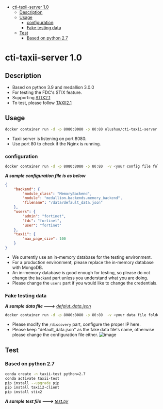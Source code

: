- [cti-taxii-server 1.0](#cti-taxii-server-10)
  - [Description](#description)
  - [Usage](#usage)
    - [configuration](#configuration)
    - [Fake testing data](#fake-testing-data)
  - [Test](#test)
    - [Based on python 2.7](#based-on-python-27)
# cti-taxii-server 1.0 #

## Description ##
- Based on python 3.9 and medallion 3.0.0
- For testing the FDC's STIX feature.
- Supporting [STIX2.1](https://docs.oasis-open.org/cti/stix/v2.1/csprd01/stix-v2.1-csprd01.html)
- To test, please follow [TAXII2.1](https://docs.oasis-open.org/cti/taxii/v2.1/csprd02/taxii-v2.1-csprd02.html)

## Usage ##
```bash
docker container run -d -p 8080:8080 -p 80:80 olushuo/cti-taxii-server:1.0
```
- Taxii server is listening on port 8080.
- Use port 80 to check if the Nginx is running.

### configuration ###
```bash
docker container run -d -p 8080:8080 -p 80:80  -v <your config file folder>:/conf olushuo/cti-taxii-server:1.0
```
***A sample configuration file is as below***
```json
{
    "backend": {
        "module_class": "MemoryBackend",
        "module": "medallion.backends.memory_backend",
        "filename": "/data/default_data.json"
    },
    "users": {
        "admin": "fortinet",
        "fdc": "fortinet",
        "user": "fortinet"
    },
    "taxii": {
        "max_page_size": 100
    }
}
```
- We currently use an in-memory database for the testing environment.
- For a production environment, please replace the in-memory database with MongoDB.
- An in-memory database is good enough for testing, so please do not change the `backend` part unless you understand what you are doing.
- Please change the `users` part if you would like to change the credentials.

### Fake testing data ###
***A sample data file --->***
*[defalut_data.json](https://github.com/olushuo/Taxxii-Server/blob/main/data/default_data.json)*
```bash
docker container run -d -p 8080:8080 -p 80:80  -v <your data file folder>:/data olushuo/cti-taxii-server:1.0
```
- Please modify the `/discovery` part, configure the proper IP here.
- Please keep "default_data.json" as the fake data file's name, otherwise please change the configuration file either.
![image](https://user-images.githubusercontent.com/13208409/150575431-ea753a35-1e5d-458e-a025-599cab214db9.png)


## Test ##
### Based on python 2.7 ###
```bash
conda create -n taxii-test python=2.7
conda activate taxii-test
pip install --upgrade pip
pip install taxii2-client
pip install stix2
```
***A sample test file --->***
*[test.py](https://github.com/olushuo/Taxxii-Server/blob/main/test.py)*
